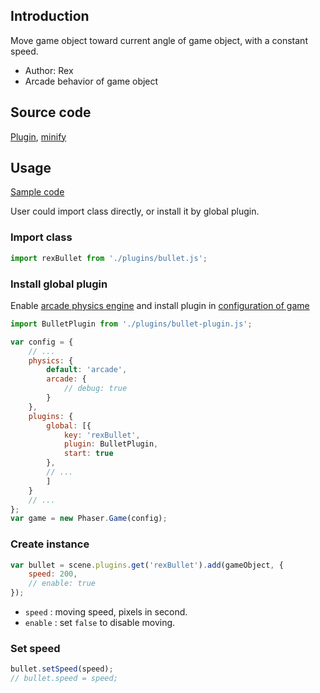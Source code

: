 ## Introduction

Move game object toward current angle of game object, with a constant speed.

- Author: Rex
- Arcade behavior of game object

## Source code

[Plugin](https://github.com/rexrainbow/phaser3-rex-notes/blob/master/plugins/bullet-plugin.js), [minify](https://github.com/rexrainbow/phaser3-rex-notes/blob/master/plugins/dist/rexbulletplugin.min.js)

## Usage

[Sample code](https://github.com/rexrainbow/phaser3-rex-notes/tree/master/examples/bullet)

User could import class directly, or install it by global plugin.

### Import class

```javascript
import rexBullet from './plugins/bullet.js';
```

### Install global plugin

Enable [arcade physics engine](arcade-world.md) and install plugin in [configuration of game](game.md#configuration)

```javascript
import BulletPlugin from './plugins/bullet-plugin.js';

var config = {
    // ...
    physics: {
        default: 'arcade',
        arcade: {
            // debug: true
        }
    },
    plugins: {
        global: [{
            key: 'rexBullet',
            plugin: BulletPlugin,
            start: true
        },
        // ...
        ]
    }
    // ...
};
var game = new Phaser.Game(config);
```

### Create instance

```javascript
var bullet = scene.plugins.get('rexBullet').add(gameObject, {
    speed: 200,
    // enable: true
});
```

- `speed` : moving speed, pixels in second.
- `enable` : set `false` to disable moving.

### Set speed

```javascript
bullet.setSpeed(speed);
// bullet.speed = speed;
```